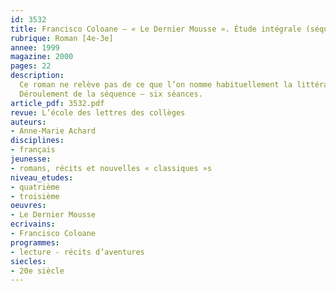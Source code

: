 ```yaml
---
id: 3532
title: Francisco Coloane – « Le Dernier Mousse ». Étude intégrale (séquence)
rubrique: Roman [4e-3e]
annee: 1999
magazine: 2000
pages: 22
description: 
  Ce roman ne relève pas de ce que l’on nomme habituellement la littérature pour la jeunesse, mais de la littérature tout simplement. Il a été publié pour la première fois au Chili en 1941 et traduit en français en 1996. Il s’agit d’un roman d’apprentissage – le héros au cours de son périple devient adulte, se forme et apprend le métier dont il rêve – et aussi d’un roman d’aventures – le lecteur est conduit à découvrir la vie sur un navire de guerre, la mer et les tempêtes, la région des Magellanes et le cap Horn, les Indiens alakalufs. De plus, « Le Dernier Mousse » est un récit complexe – la séquence qu’on lui consacrera permettra de traiter plusieurs points du programme de la classe de quatrième. Le début in medias res est suivi d’un retour en arrière ; une ellipse précède le dénouement. Par ailleurs, au récit sont intégrés de nombreux passages explicatifs ou informatifs ; une lettre et un récit enchâssé sont insérés dans la trame narrative de courts passages descriptifs sont liés à la narration et aux dialogues. Courte, simple et passionnante, cette œuvre permet, en fin d’année, de réviser et de mettre en cohérence les apprentissages de la classe de quatrième.
  Déroulement de la séquence – six séances.
article_pdf: 3532.pdf
revue: L’école des lettres des collèges
auteurs:
- Anne-Marie Achard
disciplines:
- français
jeunesse:
- romans, récits et nouvelles « classiques »s
niveau_etudes:
- quatrième
- troisième
oeuvres:
- Le Dernier Mousse
ecrivains:
- Francisco Coloane
programmes:
- lecture - récits d’aventures
siecles:
- 20e siècle
---
```

